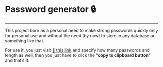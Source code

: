 # Password generator 🔒
---
This project born as a personal need to make strong passwords quickly only for personal use and without the need (by now) to store in any database or something like that.

For use it, you just visit [🔗 this link](https://tmorales.dev/gpwd/) and specify how many passwords and length as well, then you just have to click the **“copy to clipboard button”** and that’s it.